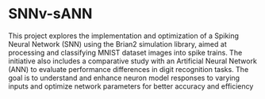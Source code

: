 # SNNv-sANN

This project explores the implementation and optimization of a Spiking Neural Network (SNN) using the Brian2 simulation library, aimed at processing and classifying MNIST dataset images into spike trains. The initiative also includes a comparative study with an Artificial Neural Network (ANN) to evaluate performance differences in digit recognition tasks. The goal is to understand and enhance neuron model responses to varying inputs and optimize network parameters for better accuracy and efficiency
